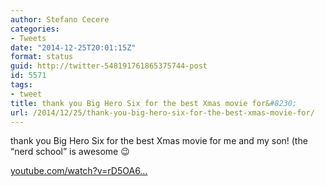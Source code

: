 ```yaml
---
author: Stefano Cecere
categories:
- Tweets
date: "2014-12-25T20:01:15Z"
format: status
guid: http://twitter-548191761865375744-post
id: 5571
tags:
- tweet
title: thank you Big Hero Six for the best Xmas movie for&#8230;
url: /2014/12/25/thank-you-big-hero-six-for-the-best-xmas-movie-for/
---
```


thank you Big Hero Six for the best Xmas movie for me and my son! (the &#8220;nerd school&#8221; is awesome 😉
  
[youtube.com/watch?v=rD5OA6…](https://www.youtube.com/watch?v=rD5OA6sQ97M)